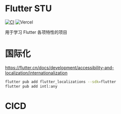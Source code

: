 # Flutter STU

[![CI](https://github.com/youth95/flutter_stu/workflows/CI/badge.svg)](https://github.com/youth95/flutter_stu/actions?query=workflow%3ACI)
![Vercel](https://vercelbadge.vercel.app/api/youth95/flutter_stu)

用于学习 Flutter 各项特性的项目

# 国际化

https://flutter.cn/docs/development/accessibility-and-localization/internationalization

```bash
flutter pub add flutter_localizations --sdk=flutter
flutter pub add intl:any
```

# CICD
